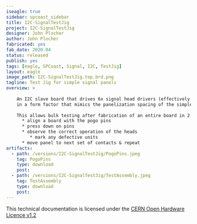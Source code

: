 ```yaml
---
iseagle: true
sidebar: spcoast_sidebar
title: I2C-SignalTestJig
project: I2C-SignalTestJig
designer: John Plocher
author: John Plocher
fabricated: yes
fab_date: 2020.04
status: released
publish: yes
tags: [eagle, SPCoast, Signal, I2C, TestJig]
layout: eagle
image_path: I2C-SignalTestJig.top.brd.png
tagline: Test Jig for simple signal panels
overview: >
    
    An I2C slave board that drives 6x signal head drivers (effectively 3x IOB-Signal circuits)
    in a form factor that mimics the panelization spacing of the simple signal boards.
    
    This allows bulk testing after fabrication of an entire board in 2 (or 4) operations 
      * align a board with the pogo pins
      * press down on pins
      * observe the correct operation of the heads
         * mark any defective units
      * move panel to next set of contacts & repeat
artifacts:
  - path: /versions/I2C-SignalTestJig/PogoPins.jpeg
    tag: PogoPins
    type: download
    post: 
  - path: /versions/I2C-SignalTestJig/TestAssembly.jpeg
    tag: TestAssembly
    type: download
    post: 
---
```



This technical documentation is licensed under the [CERN Open Hardware Licence v1.2](http://www.ohwr.org/attachments/2388/cern_ohl_v_1_2.txt)
